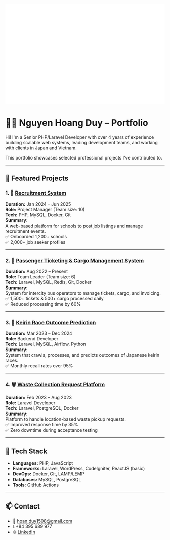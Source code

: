 ﻿<a href="#" target="_blank">
  <img src="duynguyen.svg" width="1200" alt="Nguyễn Hoàng Duy" />
</a>

# 👨‍💻 Nguyen Hoang Duy – Portfolio

Hi! I'm a Senior PHP/Laravel Developer with over 4 years of experience building scalable web systems, leading development teams, and working with clients in Japan and Vietnam.

This portfolio showcases selected professional projects I've contributed to.

---

## 📌 Featured Projects

### 1. 🎯 [Recruitment System](https://minpo.or.jp/recruit/)
**Duration:** Jan 2024 – Jun 2025  
**Role:** Project Manager (Team size: 10)  
**Tech:** PHP, MySQL, Docker, Git  
**Summary:**  
A web-based platform for schools to post job listings and manage recruitment events.  
✅ Onboarded 1,200+ schools  
✅ 2,000+ job seeker profiles  

---

### 2. 🚌 [Passenger Ticketing & Cargo Management System](https://datve.hoangyenlogistics.vn/)
**Duration:** Aug 2022 – Present  
**Role:** Team Leader (Team size: 6)  
**Tech:** Laravel, MySQL, Redis, Git, Docker  
**Summary:**  
System for intercity bus operators to manage tickets, cargo, and invoicing.  
✅ 1,500+ tickets & 500+ cargo processed daily  
✅ Reduced processing time by 60%  

---

### 3. 🚴 [Keirin Race Outcome Prediction](#)
**Duration:** Mar 2023 – Dec 2024  
**Role:** Backend Developer  
**Tech:** Laravel, MySQL, Airflow, Python  
**Summary:**  
System that crawls, processes, and predicts outcomes of Japanese keirin races.  
✅ Monthly recall rates over 95%  

---

### 4. 🗑️ [Waste Collection Request Platform](#)
**Duration:** Feb 2023 – Aug 2023  
**Role:** Laravel Developer  
**Tech:** Laravel, PostgreSQL, Docker  
**Summary:**  
Platform to handle location-based waste pickup requests.  
✅ Improved response time by 35%  
✅ Zero downtime during acceptance testing

---

## 🔧 Tech Stack

- **Languages:** PHP, JavaScript  
- **Frameworks:** Laravel, WordPress, CodeIgniter, ReactJS (basic)  
- **DevOps:** Docker, Git, LAMP/LEMP  
- **Databases:** MySQL, PostgreSQL  
- **Tools:** GitHub Actions

---

## 📫 Contact

- 📧 hoan.duy1508@gmail.com  
- 📞 +84 395 689 977  
- 🌐 [LinkedIn](#)
